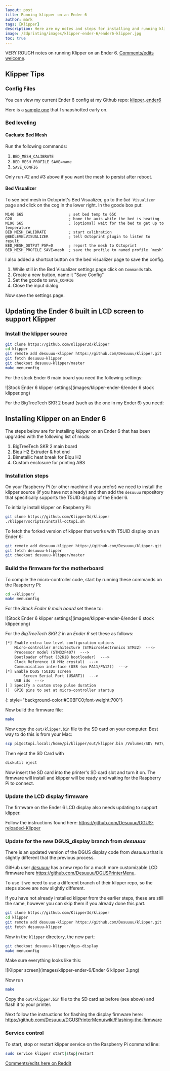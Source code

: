 ```yaml
---
layout: post
title: Running klipper on an Ender 6
author: mark
tags: [Klipper]
description: Here are my notes and steps for installing and running klipper on an Ender 6
image: /3dprinting/images/klipper-ender-6/ender6-klipper.jpg
toc: true
---
```


VERY ROUGH notes on running Klipper on an Ender 6.  [Comments/edits welcome](https://www.reddit.com/r/MarksMakerSpace/comments/zwny5v/updated_ender_6_klipper_post/). 

## Klipper Tips

### Config Files

You can view my current Ender 6 config at my Github repo: [klipper_ender6](https://github.com/markcarroll/klipper_ender6)

Here is a [sample one](../files/klipper-ender-6/ender6_printer.cfg) that I snapshotted early on.

### Bed leveling

#### Cacluate Bed Mesh

Run the following commands:

1. `BED_MESH_CALIBRATE`
2. `BED_MESH_PROFILE SAVE=name`
3. `SAVE_CONFIG`

Only run #2 and #3 above if you want the mesh to persist after reboot.

#### Bed Visualizer

To see bed mesh in Octoprint's Bed Visualizer, go to the `Bed Visualizer` page and click on the cog in the lower right. In the gcode box put:

```text
M140 S65                    ; set bed temp to 65C
G28                         ; home the axis while the bed is heating
M190 S65                    ; (optional) wait for the bed to get up to temperature
BED_MESH_CALIBRATE          ; start calibration
@BEDLEVELVISUALIZER         ; tell Octoprint plugin to listen to result
BED_MESH_OUTPUT PGP=0       ; report the mesh to Octoprint
BED_MESH_PROFILE SAVE=mesh  ; save the profile to named profile `mesh`
```

I also added a shortcut button on the bed visualizer page to save the config.

1. While still in the Bed Visualizer settings page click on `Commands` tab.
2. Create a new button, name it "Save Config"
3. Set the gcode to `SAVE_CONFIG`
4. Close the input dialog

Now save the settings page.

## Updating the Ender 6 built in LCD screen to support Klipper

### Install the klipper source

```bash
git clone https://github.com/Klipper3d/klipper
cd klipper
git remote add desuuuu-klipper https://github.com/Desuuuu/klipper.git
git fetch desuuuu-klipper
git checkout desuuuu-klipper/master
make menuconfig
```

For the stock Ender 6 main board you need the following settings:

![Stock Ender 6 klipper settings](images/klipper-ender-6/ender 6 stock klipper.png)

For the BigTreeTech SKR 2 board (such as the one in my Ender 6) you need:

## Installing Klipper on an Ender 6

The steps below are for installing *klipper* on an Ender 6 that has been upgraded with the following list of mods:

1. BigTreeTech SKR 2 main board
2. Biqu H2 Extruder & hot end
3. Bimetallic heat break for Biqu H2
4. Custom enclosure for printing ABS

### Installation steps

On your Raspberry Pi (or other machine if you prefer) we need to install the klipper source (if you have not already) and then add the `desuuuu` repository that specifically supports the T5UID display of the Ender 6.

To initially install klipper on Raspberry Pi:

```sh
git clone https://github.com/Klipper3d/klipper
./klipper/scripts/install-octopi.sh
```

To fetch the forked version of klipper that works with T5UID display on an Ender 6:

```sh
git remote add desuuuu-klipper https://github.com/Desuuuu/klipper.git
git fetch desuuuu-klipper
git checkout desuuuu-klipper/master
```

### Build the firmware for the motherboard

To compile the micro-controller code, start by running these commands on the Raspberry Pi:

```sh
cd ~/klipper/
make menuconfig
```

For the _Stock Ender 6 main board_ set these to:

![Stock Ender 6 klipper settings](images/klipper-ender-6/ender 6 stock klipper.png)

For the _BigTreeTech SKR 2_ in an _Ender 6_ set these as follows:

```txt
[*] Enable extra low-level configuration options
    Micro-controller Architecture (STMicroelectronics STM32)  --->
    Processor model (STM32F407)  --->
    Bootloader offset (32KiB bootloader)  --->
    Clock Reference (8 MHz crystal)  --->
    Communication interface (USB (on PA11/PA12))  --->
[*] Enable DGUS T5UID1 screen
        Screen Serial Port (USART1)  --->
    USB ids  --->
[ ] Specify a custom step pulse duration
()  GPIO pins to set at micro-controller startup
```
{: style="background-color:#C0BFC0;font-weight:700"}

Now build the firmware file:

```bash
make
```

Now copy the `out/klipper.bin` file to the SD card on your computer. Best way to do this is from your Mac:

```bash
scp pi@octopi.local:/home/pi/klipper/out/klipper.bin /Volumes/SD\ FAT\ 4GB/firmware.bin
```

Then eject the SD Card with

```bash
diskutil eject
```

Now insert the SD card into the printer's SD card slot and turn it on. The firmware will install and klipper will be ready and waiting for the Raspberry Pi to connect.

### Update the LCD display firmware

The firmware on the Ender 6 LCD display also needs updating to support klipper.

Follow the instructions found here: <https://github.com/Desuuuu/DGUS-reloaded-Klipper>

### Update for the new DGUS_display branch from _desuuuu_

There is an updated version of the DGUS display code from _desuuuu_ that is slightly different that the previous process.

GitHub user [_desuuuu_](https://github.com/Desuuuu) has a new repo for a much more customizable LCD firmware here <https://github.com/Desuuuu/DGUSPrinterMenu>.

To use it we need to use a different branch of their klipper repo, so the steps above
are now slightly different.

If you have not already installed klipper from the earlier steps, these are still the same, however you can skip them if you already done this part.

```sh
git clone https://github.com/Klipper3d/klipper
cd klipper
git remote add desuuuu-klipper https://github.com/Desuuuu/klipper.git
git fetch desuuuu-klipper
```

Now in the `klipper` directory, the new part:

```sh
git checkout desuuuu-klipper/dgus-display
make menuconfig
```

Make sure everything looks like this:

![Klipper screen](images/klipper-ender-6/Ender 6 klipper 3.png)

Now run

```sh
make
```

Copy the `out/klipper.bin` file to the SD card as before (see above) and flash it to your printer.

Next follow the instructions for flashing the display firmware here: <https://github.com/Desuuuu/DGUSPrinterMenu/wiki/Flashing-the-firmware>

### Service control

To start, stop or restart klipper service on the Raspberry Pi command line:

```sh
sudo service klipper start|stop|restart
```


[Comments/edits here on Reddit](https://www.reddit.com/r/MarksMakerSpace/comments/zwny5v/updated_ender_6_klipper_post/) 